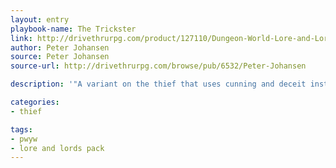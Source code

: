 ```yaml
---
layout: entry
playbook-name: The Trickster
link: http://drivethrurpg.com/product/127110/Dungeon-World-Lore-and-Lords-Pack
author: Peter Johansen
source: Peter Johansen
source-url: http://drivethrurpg.com/browse/pub/6532/Peter-Johansen

description: '"A variant on the thief that uses cunning and deceit instead of poisons and knives."'

categories:
- thief

tags:
- pwyw
- lore and lords pack
---
```

